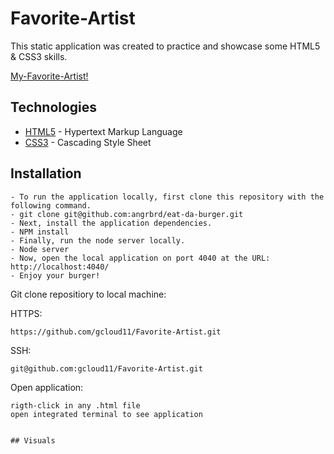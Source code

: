 # Favorite-Artist

This static application was created to practice and showcase some HTML5 & CSS3 skills. 

  [My-Favorite-Artist!](https://cryptic-sierra-08206.herokuapp.com/) 
  
  
  ## Technologies

* [HTML5](https://developer.mozilla.org/en-US/docs/Web/Guide/HTML/HTML5) - Hypertext Markup Language 
* [CSS3](https://developer.mozilla.org/en-US/docs/Archive/CSS3) - Cascading Style Sheet


## Installation
```
- To run the application locally, first clone this repository with the following command.
- git clone git@github.com:angrbrd/eat-da-burger.git
- Next, install the application dependencies.
- NPM install
- Finally, run the node server locally.
- Node server
- Now, open the local application on port 4040 at the URL: http://localhost:4040/
- Enjoy your burger!
```

Git clone repositiory to local machine:

HTTPS:
```
https://github.com/gcloud11/Favorite-Artist.git
```
SSH:
```
git@github.com:gcloud11/Favorite-Artist.git
```
Open application:
```
rigth-click in any .html file
open integrated terminal to see application


## Visuals
